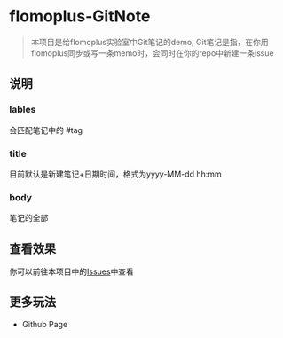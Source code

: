 # flomoplus-GitNote

> 本项目是给flomoplus实验室中Git笔记的demo, Git笔记是指，在你用flomoplus同步或写一条memo时，会同时在你的repo中新建一条issue


## 说明

### lables

会匹配笔记中的 #tag

### title

目前默认是新建笔记+日期时间，格式为yyyy-MM-dd hh:mm

### body

笔记的全部

## 查看效果

你可以前往本项目中的[Issues](https://github.com/it5200/flomoplus-GitNote/issues)中查看 


## 更多玩法

- Github Page


